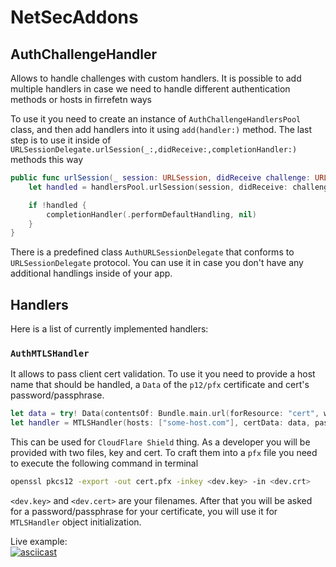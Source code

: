 # NetSecAddons

## AuthChallengeHandler

Allows to handle challenges with custom handlers. It is possible to add multiple handlers in case we need to handle different authentication methods or hosts in firrefetn ways

To use it you need to create an instance of `AuthChallengeHandlersPool` class, and then add handlers into it using `add(handler:)` method. The last step is to use it inside of `URLSessionDelegate.urlSession(_:,didReceive:,completionHandler:)` methods this way

```swift
public func urlSession(_ session: URLSession, didReceive challenge: URLAuthenticationChallenge, completionHandler: @escaping (URLSession.AuthChallengeDisposition, URLCredential?) -> Void) {
    let handled = handlersPool.urlSession(session, didReceive: challenge, completionHandler: completionHandler)

    if !handled {
        completionHandler(.performDefaultHandling, nil)
    }
}

```

There is a predefined class `AuthURLSessionDelegate` that conforms to `URLSessionDelegate` protocol. You can use it in case you don't have any additional handlings inside of your app. 

## Handlers

Here is a list of currently implemented handlers:

### `AuthMTLSHandler`

It allows to pass client cert validation. To use it you need to provide a host name that should be handled, a `Data` of the `p12/pfx` certificate and cert's password/passphrase.

```swift
let data = try! Data(contentsOf: Bundle.main.url(forResource: "cert", withExtension: "pfx")!)
let handler = MTLSHandler(hosts: ["some-host.com"], certData: data, passphrase: "123qweasdzxc")
```

This can be used for `CloudFlare Shield` thing. As a developer you will be provided with two files, key and cert. To craft them into a `pfx` file you need to execute the following command in terminal

```bash
openssl pkcs12 -export -out cert.pfx -inkey <dev.key> -in <dev.crt>
```

`<dev.key>` and `<dev.cert>` are your filenames. After that you will be asked for a password/passphrase for your certificate, you will use it for `MTLSHandler` object initialization.

Live example:  
[![asciicast](https://asciinema.org/a/Ch0y2f4SbL2a8xLbfGRMZ4Mfq.svg)](https://asciinema.org/a/Ch0y2f4SbL2a8xLbfGRMZ4Mfq)
